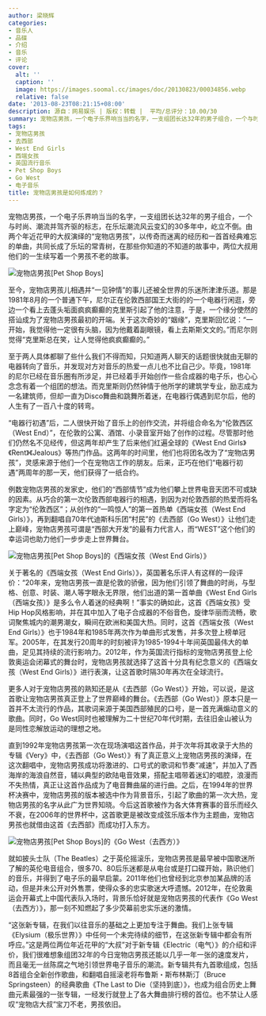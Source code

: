 ```yaml
---
author: 梁晓辉
categories:
- 音乐人
- 品碟
- 介绍
- 音乐
- 评论
cover:
  alt: ''
  caption: ''
  image: https://images.soomal.cc/images/doc/20130823/00034856.webp
  relative: false
date: '2013-08-23T08:21:15+08:00'
description: 源自：网易娱乐 | 版权：转载 |  平均/总评分：10.00/30
summary: 宠物店男孩，一个电子乐界响当当的名字，一支组团长达32年的男子组合，一个与时尚、潮流并驾齐驱的标志，在乐坛潮流风云变幻的30多年中，屹立不倒。由两个年近花甲的大叔演绎的“宠物店男孩”，以传奇而迷离的经历和一首首经典难忘的单曲，共同长成了乐坛的常青树，在那些你知道的不知道的故事中，两位大叔用他们的一生续写着一个男孩不老的故事……
tags:
- 宠物店男孩
- 去西部
- West End Girls
- 西端女孩
- 英国流行音乐
- Pet Shop Boys
- Go West
- 电子音乐
title: 宠物店男孩是如何炼成的？
---
```


宠物店男孩，一个电子乐界响当当的名字，一支组团长达32年的男子组合，一个与时尚、潮流并驾齐驱的标志，在乐坛潮流风云变幻的30多年中，屹立不倒。由两个年近花甲的大叔演绎的“宠物店男孩”，以传奇而迷离的经历和一首首经典难忘的单曲，共同长成了乐坛的常青树，在那些你知道的不知道的故事中，两位大叔用他们的一生续写着一个男孩不老的故事。

![宠物店男孩[Pet Shop Boys]](https://images.soomal.cc/images/doc/20130823/00034856.webp)





至今，宠物店男孩儿相遇并“一见钟情”的事儿还被全世界的乐迷所津津乐道。那是1981年8月的一个普通下午，尼尔正在伦敦西部国王大街的的一个电器行闲逛，旁边一个看上去蓬头垢面疯疯癫癫的克里斯引起了他的注意，于是，一个缘分使然的搭讪成为了宠物店男孩最初的开端。关于这次奇妙的“姻缘”，克里斯回忆说：“一开始，我觉得他一定很有头脑，因为他戴着副眼镜，看上去斯斯文文的。”而尼尔则觉得“克里斯总在笑，让人觉得他疯疯癫癫的。”

至于两人具体都聊了些什么我们不得而知，只知道两人聊天的话题很快就由无聊的电器转向了音乐，并发现对方对音乐的热爱一点儿也不比自己少。毕竟，1981年的尼尔已经在音乐圈有所涉足，并已经着手开始创作一些合成器的电子乐，也心心念念有着一个组团的想法。而克里斯则仍然钟情于他所学的建筑学专业，励志成为一名建筑师，但却一直为Disco舞曲和跳舞所着迷，在电器行偶遇到尼尔后，他的人生有了一百八十度的转弯。

“电器行初遇”后，二人很快开始了音乐上的创作交流，并将组合命名为“伦敦西区（West End）”，在伦敦的公寓、酒馆、小录音室开始了创作的过程。尽管那时他们仍然名不见经传，但这两年却产生了后来他们红遍全球的《West End Girls》《Rent》《Jealous》等热门作品。这两年的时间里，他们也将团名改为了“宠物店男孩”，灵感来源于他们一个在宠物店工作的朋友。后来，正巧在他们“电器行初遇”两周年的那一天，他们获得了一纸合约。

例数宠物店男孩的发家史，他们的“西部情节”成为他们攀上世界电音天团不可或缺的因素。从巧合的第一次伦敦西部电器行的相遇，到因为对伦敦西部的热爱而将名字定为“伦敦西区”；从创作的“一鸣惊人”的第一首热单《西端女孩（West End Girls）》，再到翻唱自70年代迪斯科乐团“村民”的《去西部（Go West）》让他们走上巅峰，宠物店男孩可谓是“西部大开发”的最有力代言人，而“WEST”这个他们的幸运词也助力他们一步步走上世界舞台。

![宠物店男孩[Pet Shop Boys]的《西端女孩（West End Girls）》](https://images.soomal.cc/images/doc/20130823/00034857.webp)





关于著名的《西端女孩（West End Girls）》，英国著名乐评人有这样的一段评价：“20年来，宠物店男孩一直是伦敦的骄傲，因为他们引领了舞曲的时尚，与型格、创意、时装、潮人等字眼永无界限，他们出道的第一首单曲《West End Girls（西端女孩）》是多么令人着迷的经典啊！”事实的确如此，这首《西端女孩》受Hip Hop风格影响，并在其中加入了电子合成器的不俗音色，旋律华丽而流畅，歌词聚焦城内的潮男潮女，瞬间在欧洲和美国大热。同时，这首《西端女孩（West End Girls）》也于1984年和1985年两次作为单曲形式发售，并多次登上榜单冠军。2005年，在其发行20周年的时刻被评为1985-1994十年间英国最伟大的单曲，足见其持续的流行影响力。2012年，作为英国流行指标的宠物店男孩登上伦敦奥运会闭幕式的舞台时，宠物店男孩就选择了这首十分具有纪念意义的《西端女孩（West End Girls）》进行表演，让这首歌时隔30年再次在全球流行。

更多人对于宠物店男孩的熟知还是从《去西部（Go West）》开始，可以说，是这首歌让宠物店男孩真正登上了世界巅峰的舞台。《去西部（Go West）》原本只是一首并不太流行的作品，其歌词来源于美国西部殖民的口号，是一首充满煽动意义的歌曲。同时，Go West同时也被理解为二十世纪70年代时期，去往旧金山被认为是同性恋解放运动的理想之地。

直到1992年宠物店男孩第一次在现场演唱这首作品，并于次年将其收录于大热的专辑《Very》中，《去西部（Go West）》有了真正意义上宠物店男孩的演绎，在这次翻唱中，宠物店男孩成功将激进的、口号式的歌词和节奏“减速”，并加入了西海岸的海浪自然音，辅以典型的欧陆电音效果，搭配主唱带着迷幻的唱腔，浪漫而不失热情，真正让这首作品成为了电音舞曲届的进行曲。之后，在1994年的世界杯决赛中，宠物店男孩的版本被选中作为背景音乐，引起了歌曲的第一次大热，宠物店男孩的名字从此广为世界知晓。今后这首歌被作为各大体育赛事的音乐而经久不衰，在2006年的世界杯中，这首歌更是被改变成弦乐版本作为主题曲，宠物店男孩也就借由这首《去西部》而成功打入东方。

![宠物店男孩[Pet Shop Boys]的《Go West（去西方）》](https://images.soomal.cc/images/doc/20130823/00034858.webp)





就如披头士队（The Beatles）之于英伦摇滚乐，宠物店男孩是最早被中国歌迷所了解的英伦电音组合，很多70、80后乐迷都是从电台或是打口碟开始，熟识他们的音乐，并得到了电子乐的最早启蒙。2011年他们也曾经到北京参加某品牌的活动，但是并未公开对外售票，使得众多的忠实歌迷大呼遗憾。2012年，在伦敦奥运会开幕式上中国代表队入场时，背景乐恰好就是宠物店男孩的代表作《Go West（去西方）》，那一刻不知燃起了多少荧幕前忠实乐迷的激情。

“这张新专辑，在我们以往音乐的基础之上更加专注于舞曲。我们上张专辑《Elysium（极乐世界）》中任何一个未完待续的细节，在这张新专辑中都会有所呼应。”这是两位两位年近花甲的“大叔”对于新专辑《Electric（电气）》的介绍和评价，我们很难想象组团32年的今日宠物店男孩还能以几乎一年一张的速度发片，而且毫无一丝陈腐之气地引领世界电子音乐的潮流。新专辑共有九首歌组成，包括8首组合全新创作歌曲，和翻唱自摇滚老将布鲁斯・斯布林斯汀（Bruce Springsteen）的经典歌曲《The Last to Die（坚持到底）》，也成为组合历史上舞曲元素最强的一张专辑，一经发行就登上了各大舞曲排行榜的首位。也不禁让人感叹“宠物店大叔”宝刀不老，男孩依旧。